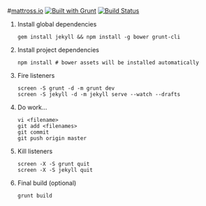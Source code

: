 #[mattross.io](http://www.mattross.io) [![Built with Grunt](https://cdn.gruntjs.com/builtwith.png)](http://gruntjs.com/) [![Build Status](https://travis-ci.org/amsross/amsross.github.io.png?branch=master)](https://travis-ci.org/amsross/amsross.github.io)

1. Install global dependencies
	```
	gem install jekyll && npm install -g bower grunt-cli
	```

2. Install project dependencies
	```
	npm install # bower assets will be installed automatically
	```

3. Fire listeners
	```
	screen -S grunt -d -m grunt dev
	screen -S jekyll -d -m jekyll serve --watch --drafts
	```

4. Do work...
	```
	vi <filename>
	git add <filenames>
	git commit
	git push origin master
	```

5. Kill listeners
	```
	screen -X -S grunt quit
	screen -X -S jekyll quit
	```

6. Final build (optional)
	```
	grunt build
	```
